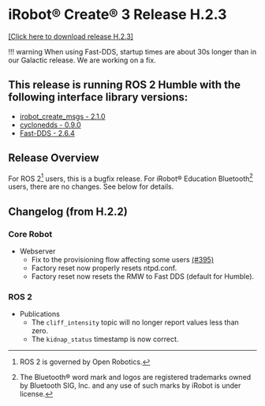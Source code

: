 # iRobot® Create® 3 Release H.2.3
[[Click here to download release H.2.3]](https://github.com/iRobotEducation/create3_docs/releases/download/H.2.3/Create3-H.2.3.swu)

!!! warning
    When using Fast-DDS, startup times are about 30s longer than in our Galactic release. We are working on a fix.

## This release is running ROS 2 Humble with the following interface library versions:

- [irobot_create_msgs - 2.1.0](https://github.com/iRobotEducation/irobot_create_msgs/tree/2.1.0)
- [cyclonedds - 0.9.0](https://github.com/eclipse-cyclonedds/cyclonedds/tree/0.9.0)
- [Fast-DDS - 2.6.4](https://github.com/eProsima/Fast-DDS/tree/2.6.4)

## Release Overview
For ROS 2[^1] users, this is a bugfix release.
For iRobot® Education Bluetooth[^2] users, there are no changes.
See below for details.

## Changelog (from H.2.2)
### Core Robot
* Webserver
    * Fix to the provisioning flow affecting some users [(#395)](https://github.com/iRobotEducation/create3_docs/issues/395)
    * Factory reset now properly resets ntpd.conf.
    * Factory reset now resets the RMW to Fast DDS (default for Humble).

### ROS 2
* Publications
    * The `cliff_intensity` topic will no longer report values less than zero.
    * The `kidnap_status` timestamp is now correct.

[^1]: ROS 2 is governed by Open Robotics.
[^2]: The Bluetooth® word mark and logos are registered trademarks owned by Bluetooth SIG, Inc. and any use of such marks by iRobot is under license.
[^3]: All other trademarks mentioned are the property of their respective owners.